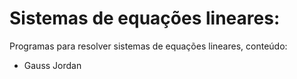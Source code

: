 # Sistemas de equações lineares:
Programas para resolver sistemas de equações lineares, conteúdo:

* Gauss Jordan
